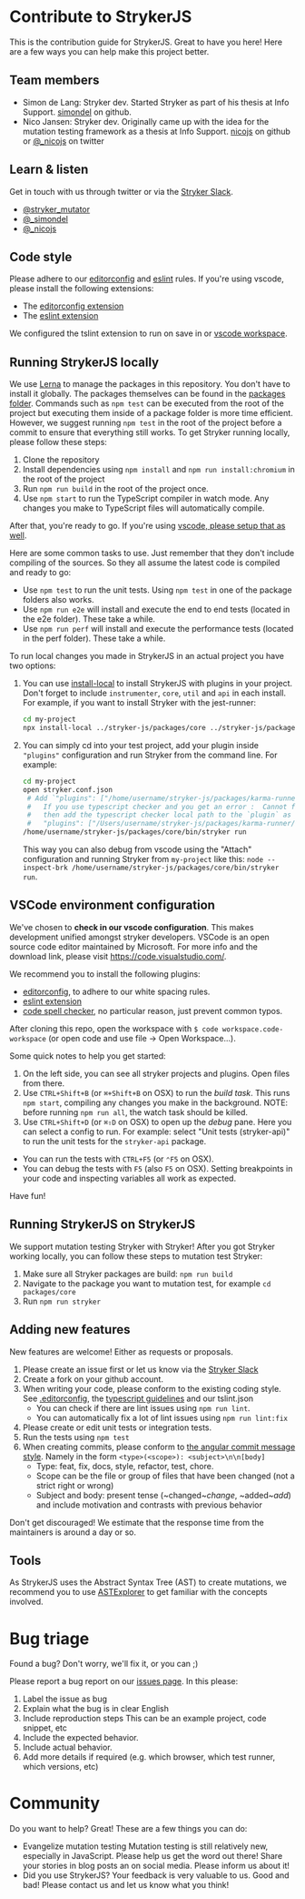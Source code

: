# Contribute to StrykerJS

This is the contribution guide for StrykerJS. Great to have you here! Here are a few ways you can help make this project better.

## Team members

- Simon de Lang: Stryker dev. Started Stryker as part of his thesis at Info Support. [simondel](http://github.com/simondel) on github.
- Nico Jansen: Stryker dev. Originally came up with the idea for the mutation testing framework as a thesis at Info Support.
  [nicojs](http://github.com/nicojs) on github or [@\_nicojs](https://twitter.com/_nicojs) on twitter

## Learn & listen

Get in touch with us through twitter or via the [Stryker Slack](https://join.slack.com/t/stryker-mutator/shared_invite/enQtOTUyMTYyNTg1NDQ0LTU4ODNmZDlmN2I3MmEyMTVhYjZlYmJkOThlNTY3NTM1M2QxYmM5YTM3ODQxYmJjY2YyYzllM2RkMmM1NjNjZjM).

- [@stryker_mutator](https://twitter.com/stryker_mutator)
- [@\_simondel](https://twitter.com/_simondel)
- [@\_nicojs](https://twitter.com/_nicojs)

## Code style

Please adhere to our [editorconfig](https://editorconfig.org) and [eslint](https://eslint.org/) rules. If you're using vscode, please install the following extensions:

- The [editorconfig extension](https://github.com/editorconfig/editorconfig-vscode#editorconfig-for-visual-studio-code)
- The [eslint extension](https://marketplace.visualstudio.com/items?itemName=dbaeumer.vscode-eslint)

We configured the tslint extension to run on save in or [vscode workspace](#vscode-environment-configuration).

## Running StrykerJS locally

We use [Lerna](https://lerna.js.org/) to manage the packages in this repository. You don't have to install it globally. The packages themselves can be found in the [packages folder](https://github.com/stryker-mutator/stryker-js/tree/master/packages). Commands such as `npm test` can be executed from the root of the project but executing them inside of a package folder is more time efficient. However, we suggest running `npm test` in the root of the project before a commit to ensure that everything still works. To get Stryker running locally, please follow these steps:

1. Clone the repository
1. Install dependencies using `npm install` and `npm run install:chromium` in the root of the project
1. Run `npm run build` in the root of the project once.
1. Use `npm start` to run the TypeScript compiler in watch mode. Any changes you make to TypeScript files will automatically compile.

After that, you're ready to go. If you're using [vscode, please setup that as well](#vscode-environment-configuration).

Here are some common tasks to use. Just remember that they don't include compiling of the sources. So they all assume the latest code is compiled and ready to go:

- Use `npm test` to run the unit tests. Using `npm test` in one of the package folders also works.
- Use `npm run e2e` will install and execute the end to end tests (located in the e2e folder). These take a while.
- Use `npm run perf` will install and execute the performance tests (located in the perf folder). These take a while.

To run local changes you made in StrykerJS in an actual project you have two options:

1. You can use [install-local](https://www.npmjs.com/package/install-local) to install StrykerJS with plugins in your project. Don't forget to include `instrumenter`, `core`, `util` and `api` in each install. For example, if you want to install Stryker with the jest-runner:
   ```sh
   cd my-project
   npx install-local ../stryker-js/packages/core ../stryker-js/packages/util ../stryker-js/packages/api ../stryker-js/packages/instrumenter ../stryker-js/packages/jest-runner
   ```
2. You can simply cd into your test project, add your plugin inside `"plugins"` configuration and run Stryker from the command line. For example:
   ```sh
   cd my-project
   open stryker.conf.json
    # Add `"plugins": ["/home/username/stryker-js/packages/karma-runner/dist/src/index.js"]` inside the stryker.conf.json
    #   If you use typescript checker and you get an error :  Cannot find Checker plugin "typescript"
    #   then add the typescript checker local path to the `plugin` as well:
    #   "plugins": ["/Users/username/stryker-js/packages/karma-runner/dist/src/index.js",  "/Users/username/stryker-js/packages/typescript-checker/dist/src/index.js"],
   /home/username/stryker-js/packages/core/bin/stryker run
   ```
   This way you can also debug from vscode using the "Attach" configuration and running Stryker from `my-project` like this: `node --inspect-brk /home/username/stryker-js/packages/core/bin/stryker run`.

## VSCode environment configuration

We've chosen to **check in our vscode configuration**. This makes development unified amongst stryker developers. VSCode is an open source code editor maintained by Microsoft. For more info and the download link, please visit https://code.visualstudio.com/.

We recommend you to install the following plugins:

- [editorconfig](https://marketplace.visualstudio.com/items?itemName=EditorConfig.EditorConfig), to adhere to our white spacing rules.
- [eslint extension](https://marketplace.visualstudio.com/items?itemName=dbaeumer.vscode-eslint)
- [code spell checker](https://marketplace.visualstudio.com/items?itemName=streetsidesoftware.code-spell-checker), no particular reason, just prevent common typos.

After cloning this repo, open the workspace with `$ code workspace.code-workspace` (or open code and use file -> Open Workspace...).

Some quick notes to help you get started:

1. On the left side, you can see all stryker projects and plugins. Open files from there.
1. Use `CTRL+Shift+B` (or `⌘+Shift+B` on OSX) to run the _build task_. This runs `npm start`, compiling any changes you make in the background. NOTE: before running `npm run all`, the watch task should be killed.
1. Use `CTRL+Shift+D` (or `⌘⇧D` on OSX) to open up the _debug_ pane. Here you can select a config to run. For example: select "Unit tests (stryker-api)" to run the unit tests for the `stryker-api` package.

- You can run the tests with `CTRL+F5` (or `⌃F5` on OSX).
- You can debug the tests with `F5` (also `F5` on OSX). Setting breakpoints in your code and inspecting variables all work as expected.

Have fun!

## Running StrykerJS on StrykerJS

We support mutation testing Stryker with Stryker! After you got Stryker working locally, you can follow these steps to mutation test Stryker:

1. Make sure all Stryker packages are build: `npm run build`
1. Navigate to the package you want to mutation test, for example `cd packages/core`
1. Run `npm run stryker`

## Adding new features

New features are welcome! Either as requests or proposals.

1. Please create an issue first or let us know via the [Stryker Slack](https://join.slack.com/t/stryker-mutator/shared_invite/enQtOTUyMTYyNTg1NDQ0LTU4ODNmZDlmN2I3MmEyMTVhYjZlYmJkOThlNTY3NTM1M2QxYmM5YTM3ODQxYmJjY2YyYzllM2RkMmM1NjNjZjM)
1. Create a fork on your github account.
1. When writing your code, please conform to the existing coding style.
   See [.editorconfig](https://github.com/stryker-mutator/stryker-js/blob/master/.editorconfig), the [typescript guidelines](https://github.com/Microsoft/TypeScript/wiki/Coding-guidelines) and our tslint.json
   - You can check if there are lint issues using `npm run lint`.
   - You can automatically fix a lot of lint issues using `npm run lint:fix`
1. Please create or edit unit tests or integration tests.
1. Run the tests using `npm test`
1. When creating commits, please conform to [the angular commit message style](https://docs.google.com/document/d/1rk04jEuGfk9kYzfqCuOlPTSJw3hEDZJTBN5E5f1SALo/edit).
   Namely in the form `<type>(<scope>): <subject>\n\n[body]`
   - Type: feat, fix, docs, style, refactor, test, chore.
   - Scope can be the file or group of files that have been changed (not a strict right or wrong)
   - Subject and body: present tense (~changed~_change_, ~added~_add_) and include motivation and contrasts with previous behavior

Don't get discouraged! We estimate that the response time from the
maintainers is around a day or so.

## Tools

As StrykerJS uses the Abstract Syntax Tree (AST) to create mutations, we recommend you to use [ASTExplorer](https://astexplorer.net/) to get familiar with the concepts involved.

# Bug triage

Found a bug? Don't worry, we'll fix it, or you can ;)

Please report a bug report on our [issues page](https://github.com/stryker-mutator/stryker-js/issues). In this please:

1. Label the issue as bug
2. Explain what the bug is in clear English
3. Include reproduction steps
   This can be an example project, code snippet, etc
4. Include the expected behavior.
5. Include actual behavior.
6. Add more details if required (e.g. which browser, which test runner, which versions, etc)

# Community

Do you want to help? Great! These are a few things you can do:

- Evangelize mutation testing
  Mutation testing is still relatively new, especially in JavaScript. Please help us get the word out there!
  Share your stories in blog posts an on social media. Please inform us about it!
- Did you use StrykerJS? Your feedback is very valuable to us. Good and bad! Please contact us and let us know what you think!
